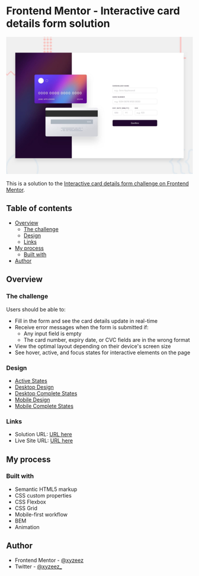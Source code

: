 # Frontend Mentor - Interactive card details form solution

![](./design/desktop-preview.jpg)

This is a solution to the [Interactive card details form challenge on Frontend Mentor](https://www.frontendmentor.io/challenges/interactive-card-details-form-XpS8cKZDWw).

## Table of contents

- [Overview](#overview)
  - [The challenge](#the-challenge)
  - [Design](#design)
  - [Links](#links)
- [My process](#my-process)
  - [Built with](#built-with)
- [Author](#author)

## Overview

### The challenge

Users should be able to:

- Fill in the form and see the card details update in real-time
- Receive error messages when the form is submitted if:
  - Any input field is empty
  - The card number, expiry date, or CVC fields are in the wrong format
- View the optimal layout depending on their device's screen size
- See hover, active, and focus states for interactive elements on the page

### Design

- [Active States](./design/active-states.jpg)
- [Desktop Design](./design/desktop-design.jpg)
- [Desktop Complete States](./design/complete-state-desktop.jpg)
- [Mobile Design](./design/mobile-design.jpg)
- [Mobile Complete States](./design/complete-state-mobile.jpg)

### Links

- Solution URL: [URL here](https://www.frontendmentor.io/solutions/interactive-card-details-form-bem-css-vanillajs-K2olmPPog2)
- Live Site URL: [URL here](https://interactive-card-details-form-femc.netlify.app/)

## My process

### Built with

- Semantic HTML5 markup
- CSS custom properties
- CSS Flexbox
- CSS Grid
- Mobile-first workflow
- BEM
- Animation

## Author

- Frontend Mentor - [@xyzeez](https://www.frontendmentor.io/profile/xyzeez)
- Twitter - [@xyzeez\_](https://github.com/xyzeez)
